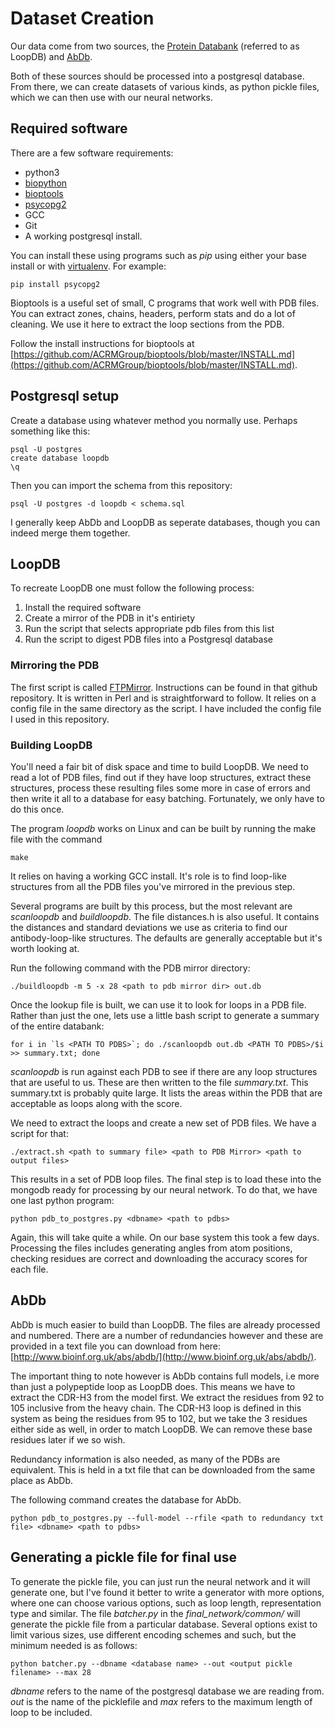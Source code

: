 # Dataset Creation

Our data come from two sources, the [Protein Databank](https://www.wwpdb.org/) (referred to as LoopDB) and [AbDb](http://www.bioinf.org.uk/abs/abdb/).

Both of these sources should be processed into a postgresql database. From there, we can create datasets of various kinds, as python pickle files, which we can then use with our neural networks.


## Required software

There are a few software requirements:

* python3
* [biopython](https://biopython.org/) 
* [bioptools](https://github.com/ACRMGroup/bioptools)
* [psycopg2](http://initd.org/psycopg/)
* GCC
* Git
* A working postgresql install.

You can install these using programs such as *pip* using either your base install or with [virtualenv](https://virtualenv.pypa.io/en/stable/). For example:

    pip install psycopg2

Bioptools is a useful set of small, C programs that work well with PDB files. You can extract zones, chains, headers, perform stats and do a lot of cleaning. We use it here to extract the loop sections from the PDB.

Follow the install instructions for bioptools at [https://github.com/ACRMGroup/bioptools/blob/master/INSTALL.md](https://github.com/ACRMGroup/bioptools/blob/master/INSTALL.md).

## Postgresql setup

Create a database using whatever method you normally use. Perhaps something like this:

    psql -U postgres
    create database loopdb
    \q

Then you can import the schema from this repository:

    psql -U postgres -d loopdb < schema.sql

I generally keep AbDb and LoopDB as seperate databases, though you can indeed merge them together.

## LoopDB 

To recreate LoopDB one must follow the following process:

1. Install the required software
2. Create a mirror of the PDB in it's entiriety
3. Run the script that selects appropriate pdb files from this list
4. Run the script to digest PDB files into a Postgresql database

### Mirroring the PDB

The first script is called [FTPMirror](https://github.com/AndrewCRMartin/bioscripts/tree/master/ftpmirror). Instructions can be found in that github repository. It is written in Perl and is straightforward to follow. It relies on a config file in the same directory as the script. I have included the config file I used in this repository.

### Building LoopDB

You'll need a fair bit of disk space and time to build LoopDB. We need to read a lot of PDB files, find out if they have loop structures, extract these structures, process these resulting files some more in case of errors and then write it all to a database for easy batching. Fortunately, we only have to do this once.

The program *loopdb* works on Linux and can be built by running the make file with the command

    make

It relies on having a working GCC install. It's role is to find loop-like structures from all the PDB files you've mirrored in the previous step. 

Several programs are built by this process, but the most relevant are *scanloopdb* and *buildloopdb*. The file distances.h is also useful. It contains the distances and standard deviations we use as criteria to find our antibody-loop-like structures. The defaults are generally acceptable but it's worth looking at.

Run the following command with the PDB mirror directory:

    ./buildloopdb -m 5 -x 28 <path to pdb mirror dir> out.db

Once the lookup file is built, we can use it to look for loops in a PDB file. Rather than just the one, lets use a little bash script to generate a summary of the entire databank:

    for i in `ls <PATH TO PDBS>`; do ./scanloopdb out.db <PATH TO PDBS>/$i >> summary.txt; done
 
*scanloopdb* is run against each PDB to see if there are any loop structures that are useful to us. These are then written to the file *summary.txt*. This summary.txt is probably quite large. It lists the areas within the PDB that are acceptable as loops along with the score.

We need to extract the loops and create a new set of PDB files. We have a script for that:

    ./extract.sh <path to summary file> <path to PDB Mirror> <path to output files>

This results in a set of PDB loop files. The final step is to load these into the mongodb ready for processing by our neural network. To do that, we have one last python program:


    python pdb_to_postgres.py <dbname> <path to pdbs>

Again, this will take quite a while. On our base system this took a few days. Processing the files includes generating angles from atom positions, checking residues are correct and downloading the accuracy scores for each file.

## AbDb

AbDb is much easier to build than LoopDB. The files are already processed and numbered. There are a number of redundancies however and these are provided in a text file you can download from here: [http://www.bioinf.org.uk/abs/abdb/](http://www.bioinf.org.uk/abs/abdb/).

The important thing to note however is AbDb contains full models, i.e more than just a polypeptide loop as LoopDB does. This means we have to extract the CDR-H3 from the model first. We extract the residues from 92 to 105 inclusive from the heavy chain. The CDR-H3 loop is defined in this system as being the residues from 95 to 102, but we take the 3 residues either side as well, in order to match LoopDB. We can remove these base residues later if we so wish. 

Redundancy information is also needed, as many of the PDBs are equivalent. This is held in a txt file that can be downloaded from the same place as AbDb. 
 
The following command creates the database for AbDb.

    python pdb_to_postgres.py --full-model --rfile <path to redundancy txt file> <dbname> <path to pdbs>

## Generating a pickle file for final use

To generate the pickle file, you can just run the neural network and it will generate one, but I've found it better to write a generator with more options, where one can choose various options, such as loop length, representation type and similar. The file *batcher.py* in the *final_network/common/* will generate the pickle file from a particular database. Several options exist to limit various sizes, use different encoding schemes and such, but the minimum needed is as follows:

    python batcher.py --dbname <database name> --out <output pickle filename> --max 28

*dbname* refers to the name of the postgresql database we are reading from. *out* is the name of the picklefile and *max* refers to the maximum length of loop to be included.

